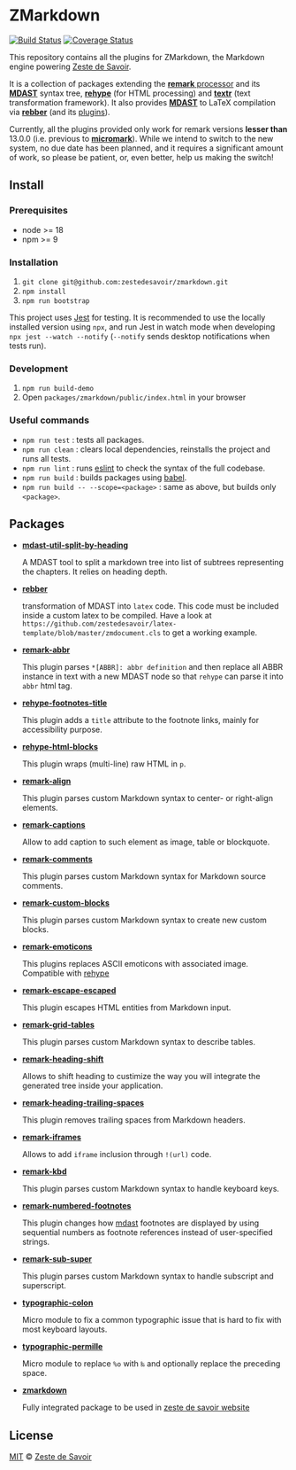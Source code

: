 # ZMarkdown

  [![Build Status][build-badge]][build-status]
  [![Coverage Status][coverage-badge]][coverage-status]

This repository contains all the plugins for ZMarkdown, the Markdown engine powering [Zeste de Savoir][zds].

It is a collection of packages extending the [**remark** processor][processor] and its [**MDAST**][mdast] syntax tree, [**rehype**][rehype] (for HTML processing) and [**textr**][textr] (text transformation framework).
It also provides [**MDAST**][mdast] to LaTeX compilation via [**rebber**][rebber] (and its [plugins][rebber-plugins]).

Currently, all the plugins provided only work for remark versions **lesser than** 13.0.0 (i.e. previous to [**micromark**][micromark]). While we intend to switch to the new system, no due date has been planned, and it requires a significant amount of work, so please be patient, or, even better, help us making the switch!

## Install

### Prerequisites

* node >= 18
* npm >= 9

### Installation

1. `git clone git@github.com:zestedesavoir/zmarkdown.git`
1. `npm install`
1. `npm run bootstrap`

This project uses [Jest][jest] for testing. It is recommended to use the locally installed version using `npx`, and run Jest in watch mode when developing `npx jest --watch --notify` (`--notify` sends desktop notifications when tests run).

### Development

1. `npm run build-demo`
1. Open `packages/zmarkdown/public/index.html` in your browser

### Useful commands

* `npm run test` : tests all packages.
* `npm run clean` : clears local dependencies, reinstalls the project and runs all tests.
* `npm run lint` : runs [eslint][eslint] to check the syntax of the full codebase.
* `npm run build` : builds packages using [babel][babel].
* `npm run build -- --scope=<package>` : same as above, but builds only `<package>`.

## Packages

* [**mdast-util-split-by-heading**][mdast-util-split-by-heading]

  A MDAST tool to split a markdown tree into list of subtrees representing the chapters. It relies on heading depth.

* [**rebber**][rebber]

  transformation of MDAST into `latex` code. This code must be included inside a custom latex to be compiled.
  Have a look at `https://github.com/zestedesavoir/latex-template/blob/master/zmdocument.cls` to get a working example.

* [**remark-abbr**][remark-abbr]

  This plugin parses `*[ABBR]: abbr definition` and then replace all ABBR instance in text with a new MDAST node so that `rehype` can parse it into `abbr` html tag.

* [**rehype-footnotes-title**][rehype-footnotes-title]

  This plugin adds a `title` attribute to the footnote links, mainly for accessibility purpose.

* [**rehype-html-blocks**][rehype-html-blocks]

  This plugin wraps (multi-line) raw HTML in `p`.

* [**remark-align**][remark-align]

  This plugin parses custom Markdown syntax to center- or right-align elements.

* [**remark-captions**][remark-captions]

  Allow to add caption to such element as image, table or blockquote.

* [**remark-comments**][remark-comments]

  This plugin parses custom Markdown syntax for Markdown source comments.

* [**remark-custom-blocks**][remark-custom-blocks]

  This plugin parses custom Markdown syntax to create new custom blocks.

* [**remark-emoticons**][remark-emoticons]

  This plugins replaces ASCII emoticons with associated image. Compatible with [rehype][rehype]

* [**remark-escape-escaped**][remark-escape-escaped]

  This plugin escapes HTML entities from Markdown input.

* [**remark-grid-tables**][remark-grid-tables]

  This plugin parses custom Markdown syntax to describe tables.

* [**remark-heading-shift**][remark-heading-shift]

  Allows to shift heading to custimize the way you will integrate the generated tree inside your application.

* [**remark-heading-trailing-spaces**][remark-heading-trailing-spaces]

  This plugin removes trailing spaces from Markdown headers.

* [**remark-iframes**][remark-iframes]

  Allows to add `iframe` inclusion through `!(url)` code.

* [**remark-kbd**][remark-kbd]

  This plugin parses custom Markdown syntax to handle keyboard keys.

* [**remark-numbered-footnotes**][remark-numbered-footnotes]

  This plugin changes how [mdast][mdast] footnotes are displayed by using sequential numbers as footnote references instead of user-specified strings.

* [**remark-sub-super**][remark-sub-super]

  This plugin parses custom Markdown syntax to handle subscript and superscript.

* [**typographic-colon**][typographic-colon]

  Micro module to fix a common typographic issue that is hard to fix with most keyboard layouts.

* [**typographic-permille**][typographic-permille]

  Micro module to replace `%o` with `‰` and optionally replace the preceding space.

* [**zmarkdown**][zmarkdown]

  Fully integrated package to be used in [zeste de savoir website](https://zestedesavoir.com)

## License

[MIT][license] © [Zeste de Savoir][zds]

<!-- Definitions -->

[build-badge]: https://travis-ci.com/zestedesavoir/zmarkdown.svg?branch=master
[build-status]: https://travis-ci.com/zestedesavoir/zmarkdown
[coverage-badge]: https://coveralls.io/repos/github/zestedesavoir/zmarkdown/badge.svg?branch=master

[coverage-status]: https://coveralls.io/github/zestedesavoir/zmarkdown?branch=master
[license]: https://github.com/zestedesavoir/zmarkdown/blob/master/LICENSE-MIT

[processor]: https://github.com/remarkjs/remark/blob/master/packages/remark
[mdast]: https://github.com/wooorm/mdast
[micromark]: https://github.com/micromark/micromark
[pyzmd]: https://github.com/zestedesavoir/Python-ZMarkdown
[zds]: https://zestedesavoir.com
[rehype]: https://github.com/rehypejs/rehype
[textr]: https://github.com/A/textr
[jest]: https://facebook.github.io/jest/
[eslint]: https://github.com/eslint/eslint
[babel]: https://github.com/babel/babel

[mdast-util-split-by-heading]: https://github.com/zestedesavoir/zmarkdown/tree/master/packages/mdast-util-split-by-heading#mdast-util-split-by-heading--
[rebber]: https://github.com/zestedesavoir/zmarkdown/tree/master/packages/rebber#rebber--
[rebber-plugins]: https://github.com/zestedesavoir/zmarkdown/tree/master/packages/rebber-plugins#rebber-plugins--
[remark-abbr]: https://github.com/zestedesavoir/zmarkdown/tree/master/packages/remark-abbr#remark-abbr--
[rehype-footnotes-title]: https://github.com/zestedesavoir/zmarkdown/tree/master/packages/rehype-footnotes-title#rehype-footnotes-title--
[rehype-html-blocks]: https://github.com/zestedesavoir/zmarkdown/tree/master/packages/rehype-html-blocks#rehype-html-blocks--
[remark-align]: https://github.com/zestedesavoir/zmarkdown/tree/master/packages/remark-align#remark-align--
[remark-captions]: https://github.com/zestedesavoir/zmarkdown/tree/master/packages/remark-captions#remark-captions--
[remark-comments]: https://github.com/zestedesavoir/zmarkdown/tree/master/packages/remark-comments#remark-comments--
[remark-custom-blocks]: https://github.com/zestedesavoir/zmarkdown/tree/master/packages/remark-custom-blocks#remark-custom-blocks--
[remark-emoticons]: https://github.com/zestedesavoir/zmarkdown/tree/master/packages/remark-emoticons#remark-emoticons--
[remark-escape-escaped]: https://github.com/zestedesavoir/zmarkdown/tree/master/packages/remark-escape-escaped#remark-escape-escaped--
[remark-grid-tables]: https://github.com/zestedesavoir/zmarkdown/tree/master/packages/remark-grid-tables#remark-grid-tables--
[remark-heading-shift]: https://github.com/zestedesavoir/zmarkdown/tree/master/packages/remark-heading-shift#remark-heading-shift--
[remark-heading-trailing-spaces]: https://github.com/zestedesavoir/zmarkdown/tree/master/packages/remark-heading-trailing-spaces#remark-heading-trailing-spaces--
[remark-iframes]: https://github.com/zestedesavoir/zmarkdown/tree/master/packages/remark-iframes#remark-iframes--
[remark-kbd]: https://github.com/zestedesavoir/zmarkdown/tree/master/packages/remark-kbd#remark-kbd--
[remark-numbered-footnotes]: https://github.com/zestedesavoir/zmarkdown/tree/master/packages/remark-numbered-footnotes#remark-numbered-footnotes--
[remark-sub-super]: https://github.com/zestedesavoir/zmarkdown/tree/master/packages/remark-sub-super#remark-sub-super--
[typographic-colon]: https://github.com/zestedesavoir/zmarkdown/tree/master/packages/typographic-colon#typographic-colon--
[typographic-permille]: https://github.com/zestedesavoir/zmarkdown/tree/master/packages/typographic-permille#typographic-permille--
[zmarkdown]: https://github.com/zestedesavoir/zmarkdown/tree/master/packages/zmarkdown#zmarkdown--
